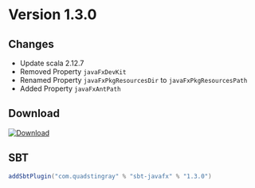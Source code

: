 # Version 1.3.0

## Changes
* Update scala 2.12.7
* Removed Property `javaFxDevKit`
* Renamed Property `javaFxPkgResourcesDir` to `javaFxPkgResourcesPath`
* Added Property `javaFxAntPath`

## Download
[ ![Download](https://api.bintray.com/packages/quadstingray/sbt-plugins/sbt-javafx/images/download.svg?version=1.3.0) ](https://bintray.com/quadstingray/sbt-plugins/sbt-javafx/1.3.0/link)

## SBT
```sbt
addSbtPlugin("com.quadstingray" % "sbt-javafx" % "1.3.0")
```